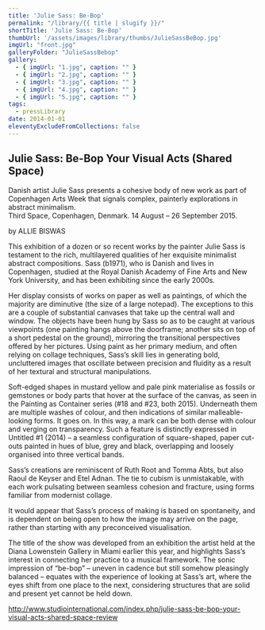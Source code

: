 ```yaml
---
title: 'Julie Sass: Be-Bop'
permalink: "/library/{{ title | slugify }}/"
shortTitle: 'Julie Sass: Be-Bop'
thumbUrl: '/assets/images/library/thumbs/JulieSassBeBop.jpg'
imgUrl: "front.jpg"
galleryFolder: "JulieSassBebop"
gallery:
  - { imgUrl: "1.jpg", caption: "" }
  - { imgUrl: "2.jpg", caption: "" }
  - { imgUrl: "3.jpg", caption: "" }
  - { imgUrl: "4.jpg", caption: "" }
  - { imgUrl: "5.jpg", caption: "" }
tags:
  - pressLibrary
date: 2014-01-01
eleventyExcludeFromCollections: false
---
```



<div class="Txt">
  <h2>Julie Sass: Be-Bop Your Visual Acts (Shared Space)</h2>
  <p>Danish artist Julie Sass presents a cohesive body of new work as part of Copenhagen Arts Week that signals complex, painterly explorations in abstract minimalism.<br>
  Third Space, Copenhagen, Denmark.&nbsp;14 August – 26 September 2015.</p>
  <p>by ALLIE BISWAS</p>
  <p>This exhibition of a dozen or so recent works by the painter Julie Sass is testament to the rich, multilayered qualities of her exquisite minimalist abstract compositions. Sass (b1971), who is Danish and lives in Copenhagen, studied at the Royal Danish Academy of Fine Arts and New York University, and has been exhibiting since the early 2000s.</p>
  <p>Her display consists of works on paper as well as paintings, of which the majority are diminutive (the size of a large notepad). The exceptions to this are a couple of substantial canvases that take up the central wall and window. The objects have been hung by Sass so as to be caught at various viewpoints (one painting hangs above the doorframe; another sits on top of a short pedestal on the ground), mirroring the transitional perspectives offered by her pictures. Using paint as her primary medium, and often relying on collage techniques, Sass’s skill lies in generating bold, uncluttered images that oscillate between precision and fluidity as a result of her textural and structural manipulations.</p>
  <p>Soft-edged shapes in mustard yellow and pale pink materialise as fossils or gemstones or body parts that hover at the surface of the canvas, as seen in the Painting as Container series (#18 and #23, both 2015). Underneath them are multiple washes of colour, and then indications of similar malleable-looking forms. It goes on. In this way, a mark can be both dense with colour and verging on transparency. Such a feature is distinctly expressed in Untitled #1 (2014) – a seamless configuration of square-shaped, paper cut-outs painted in hues of blue, grey and black, overlapping and loosely organised into three vertical bands.</p>
  <p>Sass’s creations are reminiscent of Ruth Root and Tomma Abts, but also Raoul de Keyser and Etel Adnan. The tie to cubism is unmistakable, with each work pulsating between seamless cohesion and fracture, using forms familiar from modernist collage.</p>
  <p>It would appear that Sass’s process of making is based on spontaneity, and is dependent on being open to how the image may arrive on the page, rather than starting with any preconceived visualisation.</p>
  <p>The title of the show was developed from an exhibition the artist held at the Diana Lowenstein Gallery in Miami earlier this year, and highlights Sass’s interest in connecting her practice to a musical framework. The sonic impression of “be-bop” – uneven in cadence but still somehow pleasingly balanced – equates with the experience of looking at Sass’s art, where the eyes shift from one place to the next, considering structures that are solid and present yet cannot be held down.&nbsp;</p>
  <p><a href="http://www.studiointernational.com/index.php/julie-sass-be-bop-your-visual-acts-shared-space-review" target="_blank">http://www.studiointernational.com/index.php/julie-sass-be-bop-your-visual-acts-shared-space-review</a></p>
</div>